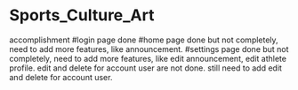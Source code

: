 # Sports_Culture_Art

accomplishment
#login page done
#home page done but not completely, need to add more features, like announcement.
#settings page done but not completely, need to add more features, like edit announcement, edit athlete profile. edit and delete for account user are not done. still need to add edit and delete for account user.
